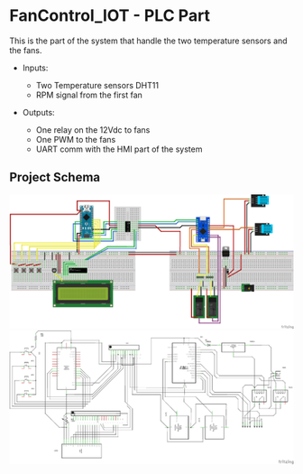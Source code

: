 # FanControl_IOT - PLC Part

This is the part of the system that handle the two temperature sensors and the fans.

* Inputs:
	* Two Temperature sensors DHT11
	* RPM signal from the first fan

* Outputs:
	* One relay on the 12Vdc to fans
	* One PWM to the fans
	* UART comm with the HMI part of the system

## Project Schema
![Breadboard view of the project](../docs/FanControl_IOT_v3-4_bb.png)
![Schematics of the project](../docs/FanControl_IOT_v3-4_schem.png)

